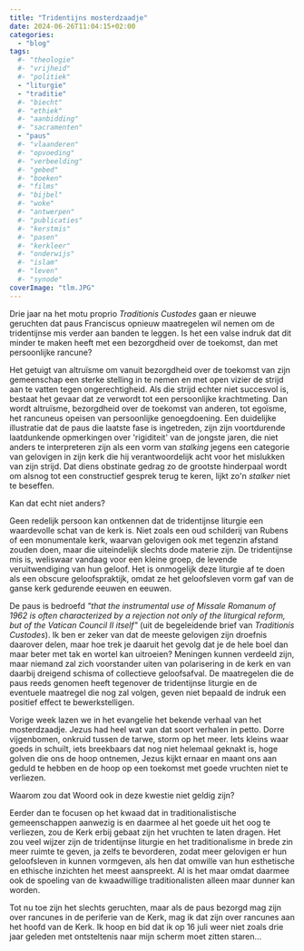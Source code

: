 ```yaml
---
title: "Tridentijns mosterdzaadje"
date: 2024-06-26T11:04:15+02:00
categories: 
  - "blog"
tags:
  #- "theologie"
  #- "vrijheid"
  #- "politiek"
  - "liturgie"
  - "traditie"
  #- "biecht"
  #- "ethiek"
  #- "aanbidding"
  #- "sacramenten"
  - "paus"
  #- "vlaanderen"
  #- "opvoeding"
  #- "verbeelding"
  #- "gebed"
  #- "boeken"
  #- "films"
  #- "bijbel"
  #- "woke"
  #- "antwerpen"
  #- "publicaties"
  #- "kerstmis"
  #- "pasen"
  #- "kerkleer"
  #- "onderwijs"
  #- "islam"
  #- "leven"
  #- "synode"
coverImage: "tlm.JPG"
---
```



Drie jaar na het motu proprio *Traditionis Custodes* gaan er nieuwe geruchten dat paus Franciscus opnieuw maatregelen wil nemen om de tridentijnse mis verder aan banden te leggen. Is het een valse indruk dat dit minder te maken heeft met een bezorgdheid over de toekomst, dan met persoonlijke rancune?

Het getuigt van altruïsme om vanuit bezorgdheid over de toekomst van zijn gemeenschap een sterke stelling in te nemen en met open vizier de strijd aan te vatten tegen ongerechtigheid. Als die strijd echter niet succesvol is, bestaat het gevaar dat ze verwordt tot een persoonlijke krachtmeting. Dan wordt altruïsme, bezorgdheid over de toekomst van anderen, tot egoïsme, het rancuneus opeisen van persoonlijke genoegdoening. Een duidelijke illustratie dat de paus die laatste fase is ingetreden, zijn zijn voortdurende laatdunkende opmerkingen over 'rigiditeit' van de jongste jaren, die niet anders te interpreteren zijn als een vorm van *stalking* jegens een categorie van gelovigen in zijn kerk die hij verantwoordelijk acht voor het mislukken van zijn strijd. Dat diens obstinate gedrag zo de grootste hinderpaal wordt om alsnog tot een constructief gesprek terug te keren, lijkt zo'n *stalker* niet te beseffen.

Kan dat echt niet anders?

Geen redelijk persoon kan ontkennen dat de tridentijnse liturgie een waardevolle schat van de kerk is. Niet zoals een oud schilderij van Rubens of een monumentale kerk, waarvan gelovigen ook met tegenzin afstand zouden doen, maar die uiteindelijk slechts dode materie zijn. De tridentijnse mis is, weliswaar vandaag voor een kleine groep, de levende veruitwendiging van hun geloof. Het is onmogelijk deze liturgie af te doen als een obscure geloofspraktijk, omdat ze het geloofsleven vorm gaf van de ganse kerk gedurende eeuwen en eeuwen.

De paus is bedroefd *"that the instrumental use of Missale Romanum of 1962 is often characterized by a rejection not only of the liturgical reform, but of the Vatican Council II itself"* (uit de begeleidende brief van *Traditionis Custodes*). Ik ben er zeker van dat de meeste gelovigen zijn droefnis daarover delen, maar hoe trek je daaruit het gevolg dat je de hele boel dan maar beter met tak en wortel kan uitroeien? Meningen kunnen verdeeld zijn, maar niemand zal zich voorstander uiten van polarisering in de kerk en van daarbij dreigend schisma of collectieve geloofsafval. De maatregelen die de paus reeds genomen heeft tegenover de tridentijnse liturgie en de eventuele maatregel die nog zal volgen, geven niet bepaald de indruk een positief effect te bewerkstelligen.

Vorige week lazen we in het evangelie het bekende verhaal van het mosterdzaadje. Jezus had heel wat van dat soort verhalen in petto. Dorre vijgenbomen, onkruid tussen de tarwe, storm op het meer. Iets kleins waar goeds in schuilt, iets breekbaars dat nog niet helemaal geknakt is, hoge golven die ons de hoop ontnemen, Jezus kijkt ernaar en maant ons aan geduld te hebben en de hoop op een toekomst met goede vruchten niet te verliezen.

Waarom zou dat Woord ook in deze kwestie niet geldig zijn?

Eerder dan te focusen op het kwaad dat in traditionalistische gemeenschappen aanwezig is en daarmee al het goede uit het oog te verliezen, zou de Kerk erbij gebaat zijn het vruchten te laten dragen. Het zou veel wijzer zijn de tridentijnse liturgie en het traditionalisme in brede zin meer ruimte te geven, ja zelfs te bevorderen, zodat meer gelovigen er hun geloofsleven in kunnen vormgeven, als hen dat omwille van hun esthetische en ethische inzichten het meest aanspreekt. Al is het maar omdat daarmee ook de spoeling van de kwaadwillige traditionalisten alleen maar dunner kan worden.

Tot nu toe zijn het slechts geruchten, maar als de paus bezorgd mag zijn over rancunes in de periferie van de Kerk, mag ik dat zijn over rancunes aan het hoofd van de Kerk. Ik hoop en bid dat ik op 16 juli weer niet zoals drie jaar geleden met ontsteltenis naar mijn scherm moet zitten staren&#x2026;

